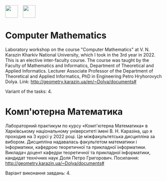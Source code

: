 <div style="display: flex;">
    <img src="http://geometry.karazin.ua/themes/frontend/images/mmf_logo.jpg" width="40" height="40">
    &nbsp;&nbsp;&nbsp;&nbsp;
    <img src="http://geometry.karazin.ua/themes/frontend/images/univer_logo.jpg" width="40" height="40">
</div>

# Computer Mathematics
Laboratory workshop on the course "Computer Mathematics" at V. N. Karazin Kharkiv National University, which I took in the 3rd year in 2022. This is an elective inter-faculty course. The course was taught by the
Faculty of Mathematics and Informatics, Department of Theoretical and Applied Informatics. Lecturer Associate Professor
of the Department of Theoretical and Applied Informatics, PhD in Engineering Petro Hryhorovych Dolya.
Link: http://geometry.karazin.ua/en/~Dolya/documents#

Variant of the tasks: 4.

# Комп'ютерна Математика
Лабораторний практикум по курсу «Комп'ютерна Математика» в Харківському національному університеті імені В. Н. Каразіна, що я проходив на 3 курсі у 2022 році. Це міжфакультетська дисципліна за вибором. Дисципліна надавалась факультетом математики і інформатики, кафедрою теоретичної та прикладної інформатики. Викладач доцент кафедри теоретичної та прикладної інформатики, кандидат технічних наук Доля Петро Григорович. Посилання: http://geometry.karazin.ua/~Dolya/documents#

Варіант виконання завдань: 4.

